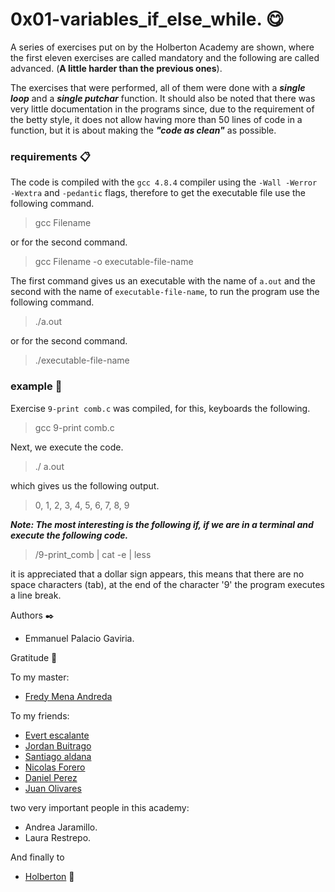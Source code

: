 # 0x01-variables_if_else_while.  :yum:

A series of exercises put on by the Holberton Academy are shown, where the first eleven exercises are called mandatory and the following are called advanced. (**A little harder than the previous ones**).

The exercises that were performed, all of them were done with a **_single loop_** and a **_single putchar_** function. It should also be noted that there was very little documentation in the programs since, due to the requirement of the betty style, it does not allow having more than 50 lines of code in a function, but it is about making the ***"code as clean"*** as possible.

### requirements 📋

The code is compiled with the ```gcc 4.8.4``` compiler using the ```-Wall -Werror -Wextra``` and ```-pedantic``` flags, therefore to get the executable file use the following command.

> gcc Filename

or for the second command.

> gcc Filename -o executable-file-name

The first command gives us an executable with the name of ```a.out``` and the second with the name of ```executable-file-name```, to run the program use the following command.

> ./a.out

or for the second command.

> ./executable-file-name

### example :metal:

Exercise ```9-print comb.c``` was compiled, for this, keyboards the following.

> gcc 9-print comb.c

Next, we execute the code.

> ./ a.out

which gives us the following output.

> 0, 1, 2, 3, 4, 5, 6, 7, 8, 9

***Note: The most interesting is the following if, if we are in a terminal and execute the following code.***

> /9-print_comb | cat -e | less

it is appreciated that a dollar sign appears, this means that there are no space characters (tab), at the end of the character '9' the program executes a line break.

Authors ✒️

* Emmanuel Palacio Gaviria. 

Gratitude 🎁

To my master:
* [Fredy Mena Andreda](https://github.com/xfry)

To my friends:
* [Evert escalante](https://github.com/Evertcolombia)
* [Jordan Buitrago](https://github.com/jordanbsandoval)
* [Santiago aldana](https://github.com/paisap)
* [Nicolas Forero](https://github.com/NickForero11)
* [Daniel Perez](https://github.com/d1sd41n)
* [Juan Olivares](https://github.com/JuanOlivares1)

two very important people in this academy:
* Andrea Jaramillo.
* Laura Restrepo.

And finally to
* [Holberton](https://www.holbertonschool.com/co)  :yellow_heart:
